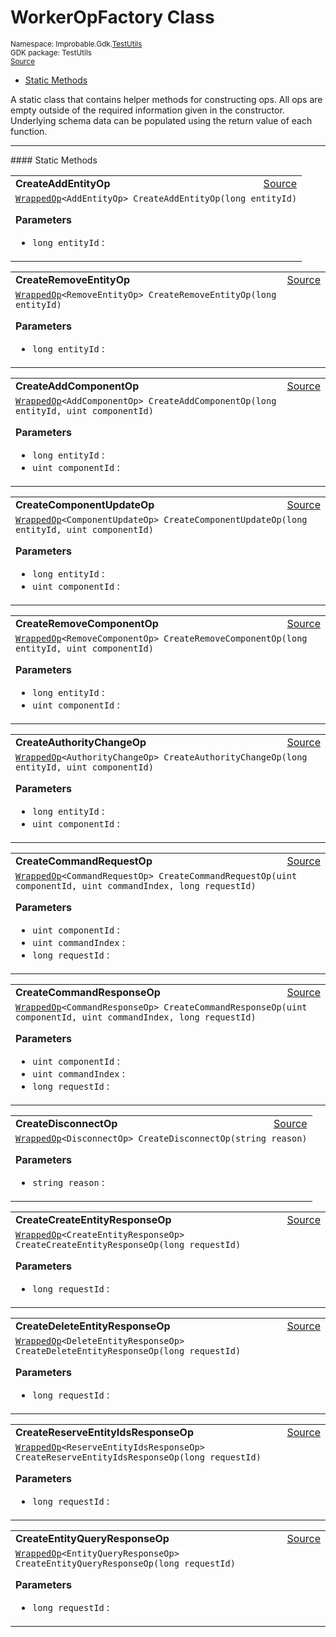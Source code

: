 
# WorkerOpFactory Class
<sup>
Namespace: Improbable.Gdk.<a href="{{urlRoot}}/api/test-utils-index">TestUtils</a><br/>
GDK package: TestUtils<br/>
<a href="https://www.github.com/spatialos/gdk-for-unity/blob/0.2.1/workers/unity/Packages/com.improbable.gdk.testutils/WorkerOpFactory.cs/#L12">Source</a>
<style>
a code {
                    padding: 0em 0.25em!important;
}
code {
                    background-color: #ffffff!important;
}
</style>
</sup>
<nav id="pageToc" class="page-toc"><ul><li><a href="#static-methods">Static Methods</a>
</ul></nav>

</p>



<p>A static class that contains helper methods for constructing ops. All ops are empty outside of the required information given in the constructor. Underlying schema data can be populated using the return value of each function. </p>











</p>
<hr style="width:100%; border-top-color:#d8d8d8" />
#### Static Methods


</p>




<table width="100%">
    <tr>
        <td style="border-right:none"><b>CreateAddEntityOp</b></td>
        <td style="border-left:none; text-align:right"><a href="https://www.github.com/spatialos/gdk-for-unity/blob/0.2.1/workers/unity/Packages/com.improbable.gdk.testutils/WorkerOpFactory.cs/#L14">Source</a></td>
    </tr>
    <tr>
        <td colspan="2">
<code><a href="{{urlRoot}}/api/test-utils/wrapped-op">WrappedOp</a>&lt;AddEntityOp&gt; CreateAddEntityOp(long entityId)</code></p>



</p>

<b>Parameters</b>

<ul>
<li><code>long entityId</code> : </li>
</ul>





</td>
    </tr>
</table>


<table width="100%">
    <tr>
        <td style="border-right:none"><b>CreateRemoveEntityOp</b></td>
        <td style="border-left:none; text-align:right"><a href="https://www.github.com/spatialos/gdk-for-unity/blob/0.2.1/workers/unity/Packages/com.improbable.gdk.testutils/WorkerOpFactory.cs/#L23">Source</a></td>
    </tr>
    <tr>
        <td colspan="2">
<code><a href="{{urlRoot}}/api/test-utils/wrapped-op">WrappedOp</a>&lt;RemoveEntityOp&gt; CreateRemoveEntityOp(long entityId)</code></p>



</p>

<b>Parameters</b>

<ul>
<li><code>long entityId</code> : </li>
</ul>





</td>
    </tr>
</table>


<table width="100%">
    <tr>
        <td style="border-right:none"><b>CreateAddComponentOp</b></td>
        <td style="border-left:none; text-align:right"><a href="https://www.github.com/spatialos/gdk-for-unity/blob/0.2.1/workers/unity/Packages/com.improbable.gdk.testutils/WorkerOpFactory.cs/#L32">Source</a></td>
    </tr>
    <tr>
        <td colspan="2">
<code><a href="{{urlRoot}}/api/test-utils/wrapped-op">WrappedOp</a>&lt;AddComponentOp&gt; CreateAddComponentOp(long entityId, uint componentId)</code></p>



</p>

<b>Parameters</b>

<ul>
<li><code>long entityId</code> : </li>
<li><code>uint componentId</code> : </li>
</ul>





</td>
    </tr>
</table>


<table width="100%">
    <tr>
        <td style="border-right:none"><b>CreateComponentUpdateOp</b></td>
        <td style="border-left:none; text-align:right"><a href="https://www.github.com/spatialos/gdk-for-unity/blob/0.2.1/workers/unity/Packages/com.improbable.gdk.testutils/WorkerOpFactory.cs/#L43">Source</a></td>
    </tr>
    <tr>
        <td colspan="2">
<code><a href="{{urlRoot}}/api/test-utils/wrapped-op">WrappedOp</a>&lt;ComponentUpdateOp&gt; CreateComponentUpdateOp(long entityId, uint componentId)</code></p>



</p>

<b>Parameters</b>

<ul>
<li><code>long entityId</code> : </li>
<li><code>uint componentId</code> : </li>
</ul>





</td>
    </tr>
</table>


<table width="100%">
    <tr>
        <td style="border-right:none"><b>CreateRemoveComponentOp</b></td>
        <td style="border-left:none; text-align:right"><a href="https://www.github.com/spatialos/gdk-for-unity/blob/0.2.1/workers/unity/Packages/com.improbable.gdk.testutils/WorkerOpFactory.cs/#L55">Source</a></td>
    </tr>
    <tr>
        <td colspan="2">
<code><a href="{{urlRoot}}/api/test-utils/wrapped-op">WrappedOp</a>&lt;RemoveComponentOp&gt; CreateRemoveComponentOp(long entityId, uint componentId)</code></p>



</p>

<b>Parameters</b>

<ul>
<li><code>long entityId</code> : </li>
<li><code>uint componentId</code> : </li>
</ul>





</td>
    </tr>
</table>


<table width="100%">
    <tr>
        <td style="border-right:none"><b>CreateAuthorityChangeOp</b></td>
        <td style="border-left:none; text-align:right"><a href="https://www.github.com/spatialos/gdk-for-unity/blob/0.2.1/workers/unity/Packages/com.improbable.gdk.testutils/WorkerOpFactory.cs/#L66">Source</a></td>
    </tr>
    <tr>
        <td colspan="2">
<code><a href="{{urlRoot}}/api/test-utils/wrapped-op">WrappedOp</a>&lt;AuthorityChangeOp&gt; CreateAuthorityChangeOp(long entityId, uint componentId)</code></p>



</p>

<b>Parameters</b>

<ul>
<li><code>long entityId</code> : </li>
<li><code>uint componentId</code> : </li>
</ul>





</td>
    </tr>
</table>


<table width="100%">
    <tr>
        <td style="border-right:none"><b>CreateCommandRequestOp</b></td>
        <td style="border-left:none; text-align:right"><a href="https://www.github.com/spatialos/gdk-for-unity/blob/0.2.1/workers/unity/Packages/com.improbable.gdk.testutils/WorkerOpFactory.cs/#L77">Source</a></td>
    </tr>
    <tr>
        <td colspan="2">
<code><a href="{{urlRoot}}/api/test-utils/wrapped-op">WrappedOp</a>&lt;CommandRequestOp&gt; CreateCommandRequestOp(uint componentId, uint commandIndex, long requestId)</code></p>



</p>

<b>Parameters</b>

<ul>
<li><code>uint componentId</code> : </li>
<li><code>uint commandIndex</code> : </li>
<li><code>long requestId</code> : </li>
</ul>





</td>
    </tr>
</table>


<table width="100%">
    <tr>
        <td style="border-right:none"><b>CreateCommandResponseOp</b></td>
        <td style="border-left:none; text-align:right"><a href="https://www.github.com/spatialos/gdk-for-unity/blob/0.2.1/workers/unity/Packages/com.improbable.gdk.testutils/WorkerOpFactory.cs/#L89">Source</a></td>
    </tr>
    <tr>
        <td colspan="2">
<code><a href="{{urlRoot}}/api/test-utils/wrapped-op">WrappedOp</a>&lt;CommandResponseOp&gt; CreateCommandResponseOp(uint componentId, uint commandIndex, long requestId)</code></p>



</p>

<b>Parameters</b>

<ul>
<li><code>uint componentId</code> : </li>
<li><code>uint commandIndex</code> : </li>
<li><code>long requestId</code> : </li>
</ul>





</td>
    </tr>
</table>


<table width="100%">
    <tr>
        <td style="border-right:none"><b>CreateDisconnectOp</b></td>
        <td style="border-left:none; text-align:right"><a href="https://www.github.com/spatialos/gdk-for-unity/blob/0.2.1/workers/unity/Packages/com.improbable.gdk.testutils/WorkerOpFactory.cs/#L102">Source</a></td>
    </tr>
    <tr>
        <td colspan="2">
<code><a href="{{urlRoot}}/api/test-utils/wrapped-op">WrappedOp</a>&lt;DisconnectOp&gt; CreateDisconnectOp(string reason)</code></p>



</p>

<b>Parameters</b>

<ul>
<li><code>string reason</code> : </li>
</ul>





</td>
    </tr>
</table>


<table width="100%">
    <tr>
        <td style="border-right:none"><b>CreateCreateEntityResponseOp</b></td>
        <td style="border-left:none; text-align:right"><a href="https://www.github.com/spatialos/gdk-for-unity/blob/0.2.1/workers/unity/Packages/com.improbable.gdk.testutils/WorkerOpFactory.cs/#L108">Source</a></td>
    </tr>
    <tr>
        <td colspan="2">
<code><a href="{{urlRoot}}/api/test-utils/wrapped-op">WrappedOp</a>&lt;CreateEntityResponseOp&gt; CreateCreateEntityResponseOp(long requestId)</code></p>



</p>

<b>Parameters</b>

<ul>
<li><code>long requestId</code> : </li>
</ul>





</td>
    </tr>
</table>


<table width="100%">
    <tr>
        <td style="border-right:none"><b>CreateDeleteEntityResponseOp</b></td>
        <td style="border-left:none; text-align:right"><a href="https://www.github.com/spatialos/gdk-for-unity/blob/0.2.1/workers/unity/Packages/com.improbable.gdk.testutils/WorkerOpFactory.cs/#L118">Source</a></td>
    </tr>
    <tr>
        <td colspan="2">
<code><a href="{{urlRoot}}/api/test-utils/wrapped-op">WrappedOp</a>&lt;DeleteEntityResponseOp&gt; CreateDeleteEntityResponseOp(long requestId)</code></p>



</p>

<b>Parameters</b>

<ul>
<li><code>long requestId</code> : </li>
</ul>





</td>
    </tr>
</table>


<table width="100%">
    <tr>
        <td style="border-right:none"><b>CreateReserveEntityIdsResponseOp</b></td>
        <td style="border-left:none; text-align:right"><a href="https://www.github.com/spatialos/gdk-for-unity/blob/0.2.1/workers/unity/Packages/com.improbable.gdk.testutils/WorkerOpFactory.cs/#L128">Source</a></td>
    </tr>
    <tr>
        <td colspan="2">
<code><a href="{{urlRoot}}/api/test-utils/wrapped-op">WrappedOp</a>&lt;ReserveEntityIdsResponseOp&gt; CreateReserveEntityIdsResponseOp(long requestId)</code></p>



</p>

<b>Parameters</b>

<ul>
<li><code>long requestId</code> : </li>
</ul>





</td>
    </tr>
</table>


<table width="100%">
    <tr>
        <td style="border-right:none"><b>CreateEntityQueryResponseOp</b></td>
        <td style="border-left:none; text-align:right"><a href="https://www.github.com/spatialos/gdk-for-unity/blob/0.2.1/workers/unity/Packages/com.improbable.gdk.testutils/WorkerOpFactory.cs/#L138">Source</a></td>
    </tr>
    <tr>
        <td colspan="2">
<code><a href="{{urlRoot}}/api/test-utils/wrapped-op">WrappedOp</a>&lt;EntityQueryResponseOp&gt; CreateEntityQueryResponseOp(long requestId)</code></p>



</p>

<b>Parameters</b>

<ul>
<li><code>long requestId</code> : </li>
</ul>





</td>
    </tr>
</table>







